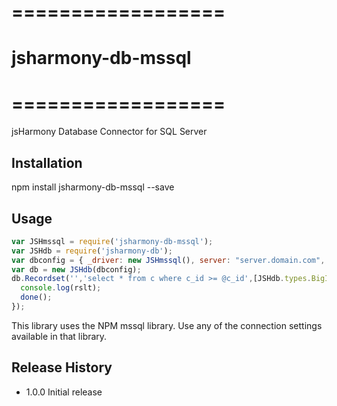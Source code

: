 # ==================
# jsharmony-db-mssql
# ==================

jsHarmony Database Connector for SQL Server

## Installation

npm install jsharmony-db-mssql --save

## Usage

```javascript
var JSHmssql = require('jsharmony-db-mssql');
var JSHdb = require('jsharmony-db');
var dbconfig = { _driver: new JSHmssql(), server: "server.domain.com", database: "DBNAME", user: "DBUSER", password: "DBPASS" };
var db = new JSHdb(dbconfig);
db.Recordset('','select * from c where c_id >= @c_id',[JSHdb.types.BigInt],{'c_id': 10},function(err,rslt){
  console.log(rslt);
  done();
});
```

This library uses the NPM mssql library.  Use any of the connection settings available in that library.

## Release History

* 1.0.0 Initial release